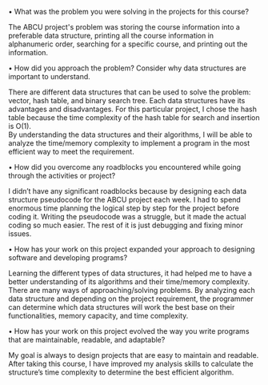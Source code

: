 •	What was the problem you were solving in the projects for this course?

 The ABCU project's problem was storing the course information into a preferable data structure, printing all the course information in alphanumeric       order, searching for a specific course, and printing out the information. 
  
•	How did you approach the problem? Consider why data structures are important to understand.

There are different data structures that can be used to solve the problem: vector, hash table, and binary search tree. Each data structures have its advantages and disadvantages. For this particular project, I chose the hash table because the time complexity of the hash table for search and insertion is O(1).  
By understanding the data structures and their algorithms, I will be able to analyze the time/memory complexity to implement a program in the most efficient way to meet the requirement.

•	How did you overcome any roadblocks you encountered while going through the activities or project?

 I didn’t have any significant roadblocks because by designing each data structure pseudocode for the ABCU project each week.  I had to spend enormous time planning the logical step by step for the project before coding it. Writing the pseudocode was a struggle, but it made the actual coding so much easier. The rest of it is just debugging and fixing minor issues.

•	How has your work on this project expanded your approach to designing software and developing programs?

 Learning the different types of data structures, it had helped me to have a better understanding of its algorithms and their time/memory complexity.  There are many ways of approaching/solving problems. By analyzing each data structure and depending on the project requirement, the programmer can determine which data structures will work the best base on their functionalities, memory capacity, and time complexity.

•	How has your work on this project evolved the way you write programs that are maintainable, readable, and adaptable?

 My goal is always to design projects that are easy to maintain and readable. After taking this course, I have improved my analysis skills to calculate  the structure’s time complexity to determine the best efficient algorithm.

